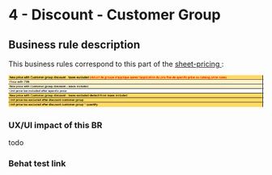 # 4 - Discount - Customer Group

## Business rule description

This business rules correspond to this part of the [sheet-pricing ](https://docs.google.com/spreadsheets/d/1yHwk9nc1Ab9T6s-fqybFpm6P8ejGac-SpO6miR39uOY/edit#gid=538880055):

![](<../../../../.gitbook/assets/image (4) (1).png>)

### UX/UI impact of this BR

todo

### Behat test link
